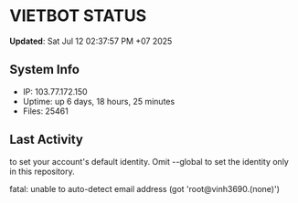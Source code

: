 # VIETBOT STATUS
**Updated**: Sat Jul 12 02:37:57 PM +07 2025

## System Info
- IP: 103.77.172.150
- Uptime: up 6 days, 18 hours, 25 minutes
- Files: 25461

## Last Activity

to set your account's default identity.
Omit --global to set the identity only in this repository.

fatal: unable to auto-detect email address (got 'root@vinh3690.(none)')
